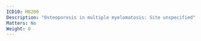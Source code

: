 ```yaml
---
ICD10: M8209
Description: "Osteoporosis in multiple myelomatosis: Site unspecified"
Matters: No
Weight: 0
---
```


